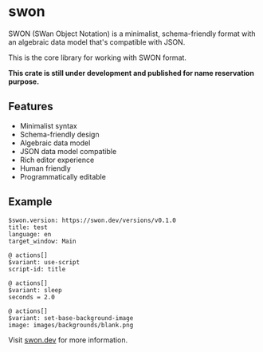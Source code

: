 # swon

SWON (SWan Object Notation) is a minimalist, schema-friendly format with an algebraic data model that's compatible with JSON.

This is the core library for working with SWON format.

**This crate is still under development and published for name reservation purpose.**

## Features

- Minimalist syntax
- Schema-friendly design
- Algebraic data model
- JSON data model compatible
- Rich editor experience
- Human friendly
- Programmatically editable

## Example

```swon
$swon.version: https://swon.dev/versions/v0.1.0
title: test
language: en
target_window: Main

@ actions[]
$variant: use-script
script-id: title

@ actions[]
$variant: sleep
seconds = 2.0

@ actions[]
$variant: set-base-background-image
image: images/backgrounds/blank.png
```

Visit [swon.dev](https://swon.dev) for more information.

